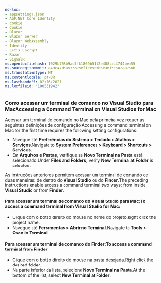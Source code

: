 ```yaml
---
no-loc:
- appsettings.json
- ASP.NET Core Identity
- cookie
- Cookie
- Blazor
- Blazor Server
- Blazor WebAssembly
- Identity
- Let's Encrypt
- Razor
- SignalR
ms.openlocfilehash: 1029b758b9adffb1869b5112e488cec4744bea55
ms.sourcegitcommit: a49c47d5a573379effee5c6b6e36f5c302aa756b
ms.translationtype: MT
ms.contentlocale: pt-BR
ms.lasthandoff: 02/16/2021
ms.locfileid: "100551942"
---
```

### <a name="accessing-a-command-terminal-on-visual-studios-for-mac"></a><span data-ttu-id="d722d-101">Como acessar um terminal de comando no Visual Studio para Mac</span><span class="sxs-lookup"><span data-stu-id="d722d-101">Accessing a Command Terminal on Visual Studios for Mac</span></span>

<span data-ttu-id="d722d-102">Acessar um terminal de comando no Mac pela primeira vez requer as seguintes definições de configuração:</span><span class="sxs-lookup"><span data-stu-id="d722d-102">Accessing a command terminal on Mac for the first time requires the following setting configurations:</span></span>

* <span data-ttu-id="d722d-103">Navegue até **Preferências do Sistema > Teclado > Atalhos > Serviços**.</span><span class="sxs-lookup"><span data-stu-id="d722d-103">Navigate to **System Preferences > Keyboard > Shortcuts > Services**.</span></span>
* <span data-ttu-id="d722d-104">Em **Arquivos e Pastas**, verifique se **Novo Terminal na Pasta** está selecionado.</span><span class="sxs-lookup"><span data-stu-id="d722d-104">Under **Files and Folders**, verify **New Terminal at Folder** is selected.</span></span>

<span data-ttu-id="d722d-105">As instruções anteriores permitem acessar um terminal de comando de duas maneiras: de dentro do **Visual Studio** ou do **Finder**.</span><span class="sxs-lookup"><span data-stu-id="d722d-105">The preceding instructions enable access a command terminal two ways: from inside **Visual Studio** or from **Finder**.</span></span> 

#### <a name="to-access-a-command-terminal-from-visual-studio-for-mac"></a><span data-ttu-id="d722d-106">Para acessar um terminal de comando do Visual Studio para Mac:</span><span class="sxs-lookup"><span data-stu-id="d722d-106">To access a command terminal from Visual Studio for Mac:</span></span>

* <span data-ttu-id="d722d-107">Clique com o botão direito do mouse no nome do projeto.</span><span class="sxs-lookup"><span data-stu-id="d722d-107">Right click the project name.</span></span>
* <span data-ttu-id="d722d-108">Navegue até **Ferramentas > Abrir no Terminal**.</span><span class="sxs-lookup"><span data-stu-id="d722d-108">Navigate to **Tools > Open in Terminal**.</span></span>

#### <a name="to-access-a-command-terminal-from-finder"></a><span data-ttu-id="d722d-109">Para acessar um terminal de comando do Finder:</span><span class="sxs-lookup"><span data-stu-id="d722d-109">To access a command terminal from Finder:</span></span>

* <span data-ttu-id="d722d-110">Clique com o botão direito do mouse na pasta desejada.</span><span class="sxs-lookup"><span data-stu-id="d722d-110">Right click the desired folder.</span></span>
* <span data-ttu-id="d722d-111">Na parte inferior da lista, selecione **Novo Terminal na Pasta**.</span><span class="sxs-lookup"><span data-stu-id="d722d-111">At the bottom of the list, select **New Terminal at Folder**.</span></span>
